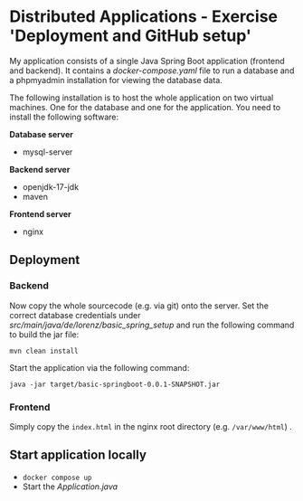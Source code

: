 # Distributed Applications - Exercise 'Deployment and GitHub setup'

My application consists of a single Java Spring Boot application (frontend and backend). It contains a _docker-compose.yaml_ file to run a database and a phpmyadmin installation for viewing the database data.

The following installation is to host the whole application on two virtual machines. One for the database and one for the application. You need to install the following software:

__Database server__
- mysql-server

__Backend server__
- openjdk-17-jdk
- maven

__Frontend server__
- nginx

## Deployment

### Backend

Now copy the whole sourcecode (e.g. via git) onto the server. Set the correct database credentials under _src/main/java/de/lorenz/basic_spring_setup_ and run the following command to build the jar file:
```
mvn clean install
```

Start the application via the following command:
```
java -jar target/basic-springboot-0.0.1-SNAPSHOT.jar
```

### Frontend

Simply copy the `index.html` in the nginx root directory (e.g. `/var/www/html`) .

## Start application locally
- `docker compose up`
- Start the _Application.java_